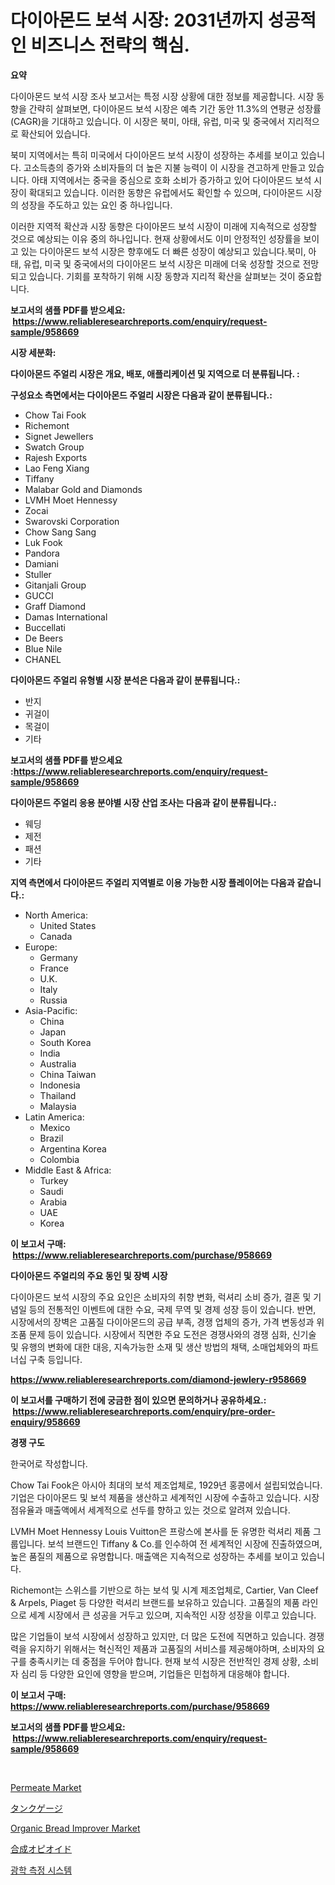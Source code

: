 <p><h1>다이아몬드 보석 시장: 2031년까지 성공적인 비즈니스 전략의 핵심.</h1></p><p><strong>요약</strong></p>
<p><p>다이아몬드 보석 시장 조사 보고서는 특정 시장 상황에 대한 정보를 제공합니다. 시장 동향을 간략히 살펴보면, 다이아몬드 보석 시장은 예측 기간 동안 11.3%의 연평균 성장률(CAGR)을 기대하고 있습니다. 이 시장은 북미, 아태, 유럽, 미국 및 중국에서 지리적으로 확산되어 있습니다.</p><p>북미 지역에서는 특히 미국에서 다이아몬드 보석 시장이 성장하는 추세를 보이고 있습니다. 고소득층의 증가와 소비자들의 더 높은 지불 능력이 이 시장을 견고하게 만들고 있습니다. 아태 지역에서는 중국을 중심으로 호화 소비가 증가하고 있어 다이아몬드 보석 시장이 확대되고 있습니다. 이러한 동향은 유럽에서도 확인할 수 있으며, 다이아몬드 시장의 성장을 주도하고 있는 요인 중 하나입니다.</p><p>이러한 지역적 확산과 시장 동향은 다이아몬드 보석 시장이 미래에 지속적으로 성장할 것으로 예상되는 이유 중의 하나입니다. 현재 상황에서도 이미 안정적인 성장률을 보이고 있는 다이아몬드 보석 시장은 향후에도 더 빠른 성장이 예상되고 있습니다.북미, 아태, 유럽, 미국 및 중국에서의 다이아몬드 보석 시장은 미래에 더욱 성장할 것으로 전망되고 있습니다. 기회를 포착하기 위해 시장 동향과 지리적 확산을 살펴보는 것이 중요합니다.</p></p>
<p><strong>보고서의 샘플 PDF를 받으세요: &nbsp;<a href="https://www.reliableresearchreports.com/enquiry/request-sample/958669">https://www.reliableresearchreports.com/enquiry/request-sample/958669</a></strong></p>
<p><strong>시장 세분화:</strong></p>
<p><strong> 다이아몬드 주얼리 시장은 개요, 배포, 애플리케이션 및 지역으로 더 분류됩니다. :</strong></p>
<p><strong>구성요소 측면에서는 다이아몬드 주얼리 시장은 다음과 같이 분류됩니다.:</strong></p>
<p><ul><li>Chow Tai Fook</li><li>Richemont</li><li>Signet Jewellers</li><li>Swatch Group</li><li>Rajesh Exports</li><li>Lao Feng Xiang</li><li>Tiffany</li><li>Malabar Gold and Diamonds</li><li>LVMH Moet Hennessy</li><li>Zocai</li><li>Swarovski Corporation</li><li>Chow Sang Sang</li><li>Luk Fook</li><li>Pandora</li><li>Damiani</li><li>Stuller</li><li>Gitanjali Group</li><li>GUCCI</li><li>Graff Diamond</li><li>Damas International</li><li>Buccellati</li><li>De Beers</li><li>Blue Nile</li><li>CHANEL</li></ul></p>
<p><strong> 다이아몬드 주얼리 유형별 시장 분석은 다음과 같이 분류됩니다.:</strong></p>
<p><ul><li>반지</li><li>귀걸이</li><li>목걸이</li><li>기타</li></ul></p>
<p><strong>보고서의 샘플 PDF를 받으세요 :<a href="https://www.reliableresearchreports.com/enquiry/request-sample/958669">https://www.reliableresearchreports.com/enquiry/request-sample/958669</a></strong></p>
<p><strong> 다이아몬드 주얼리 응용 분야별 시장 산업 조사는 다음과 같이 분류됩니다.:</strong></p>
<p><ul><li>웨딩</li><li>제전</li><li>패션</li><li>기타</li></ul></p>
<p><strong>지역 측면에서 다이아몬드 주얼리 지역별로 이용 가능한 시장 플레이어는 다음과 같습니다.:</strong></p>
<p><ul>
    <li>
        North America:
        <ul>
            <li>United States</li>
            <li>Canada</li>
        </ul>
    </li>
    <li>
        Europe:
        <ul>
            <li>Germany</li>
            <li>France</li>
            <li>U.K.</li>
            <li>Italy</li>
            <li>Russia</li>
        </ul>
    </li>
    <li>
        Asia-Pacific:
        <ul>
            <li>China</li>
            <li>Japan</li>
            <li>South Korea</li>
            <li>India</li>
            <li>Australia</li>
            <li>China Taiwan</li>
            <li>Indonesia</li>
            <li>Thailand</li>
            <li>Malaysia</li>
        </ul>
    </li>
    <li>
        Latin America:
        <ul>
            <li>Mexico</li>
            <li>Brazil</li>
            <li>Argentina Korea</li>
            <li>Colombia</li>
        </ul>
    </li>
    <li>
        Middle East & Africa:
        <ul>
            <li>Turkey</li>
            <li>Saudi</li>
            <li>Arabia</li>
            <li>UAE</li>
            <li>Korea</li>
        </ul>
    </li>
    </ul></p>
<p><strong>이 보고서 구매: &nbsp;<a href="https://www.reliableresearchreports.com/purchase/958669">https://www.reliableresearchreports.com/purchase/958669</a></strong></p>
<p><strong>다이아몬드 주얼리의 주요 동인 및 장벽 시장</strong></p>
<p><p>다이아몬드 보석 시장의 주요 요인은 소비자의 취향 변화, 럭셔리 소비 증가, 결혼 및 기념일 등의 전통적인 이벤트에 대한 수요, 국제 무역 및 경제 성장 등이 있습니다. 반면, 시장에서의 장벽은 고품질 다이아몬드의 공급 부족, 경쟁 업체의 증가, 가격 변동성과 위조품 문제 등이 있습니다. 시장에서 직면한 주요 도전은 경쟁사와의 경쟁 심화, 신기술 및 유행의 변화에 대한 대응, 지속가능한 소재 및 생산 방법의 채택, 소매업체와의 파트너십 구축 등입니다.</p></p>
<p><strong><a href="https://www.reliableresearchreports.com/diamond-jewlery-r958669">https://www.reliableresearchreports.com/diamond-jewlery-r958669</a></strong></p>
<p><strong>이 보고서를 구매하기 전에 궁금한 점이 있으면 문의하거나 공유하세요.: &nbsp;<a href="https://www.reliableresearchreports.com/enquiry/pre-order-enquiry/958669">https://www.reliableresearchreports.com/enquiry/pre-order-enquiry/958669</a></strong></p>
<p><strong>경쟁 구도</strong></p>
<p><p>한국어로 작성합니다.</p><p>Chow Tai Fook은 아시아 최대의 보석 제조업체로, 1929년 홍콩에서 설립되었습니다. 기업은 다이아몬드 및 보석 제품을 생산하고 세계적인 시장에 수출하고 있습니다. 시장 점유율과 매출액에서 세계적으로 선두를 향하고 있는 것으로 알려져 있습니다.</p><p>LVMH Moet Hennessy Louis Vuitton은 프랑스에 본사를 둔 유명한 럭셔리 제품 그룹입니다. 보석 브랜드인 Tiffany & Co.를 인수하여 전 세계적인 시장에 진출하였으며, 높은 품질의 제품으로 유명합니다. 매출액은 지속적으로 성장하는 추세를 보이고 있습니다.</p><p>Richemont는 스위스를 기반으로 하는 보석 및 시계 제조업체로, Cartier, Van Cleef & Arpels, Piaget 등 다양한 럭셔리 브랜드를 보유하고 있습니다. 고품질의 제품 라인으로 세계 시장에서 큰 성공을 거두고 있으며, 지속적인 시장 성장을 이루고 있습니다.</p><p>많은 기업들이 보석 시장에서 성장하고 있지만, 더 많은 도전에 직면하고 있습니다. 경쟁력을 유지하기 위해서는 혁신적인 제품과 고품질의 서비스를 제공해야하며, 소비자의 요구를 충족시키는 데 중점을 두어야 합니다. 현재 보석 시장은 전반적인 경제 상황, 소비자 심리 등 다양한 요인에 영향을 받으며, 기업들은 민첩하게 대응해야 합니다.</p></p>
<p><strong>이 보고서 구매: &nbsp; <a href="https://www.reliableresearchreports.com/purchase/958669">https://www.reliableresearchreports.com/purchase/958669</a></strong></p>
<p><strong>보고서의 샘플 PDF를 받으세요: &nbsp;<a href="https://www.reliableresearchreports.com/enquiry/request-sample/958669">https://www.reliableresearchreports.com/enquiry/request-sample/958669</a></strong><strong></strong></p>
<p>&nbsp;</p>
<p><p><a href="https://github.com/sofayahoo2023/Market-Research-Report-List-3/blob/main/permeate-market.md">Permeate Market</a></p><p><a href="https://github.com/lababdou/Market-Research-Report-List-3/blob/main/790178918143.md">タンクゲージ</a></p><p><a href="https://github.com/joannesouthgate/Market-Research-Report-List-2/blob/main/organic-bread-improver-market.md">Organic Bread Improver Market</a></p><p><a href="https://github.com/bevdtkn4419963/Market-Research-Report-List-1/blob/main/436092818138.md">合成オピオイド</a></p><p><a href="https://github.com/FelipeGrrady654556/Market-Research-Report-List-1/blob/main/177834516292.md">광학 측정 시스템</a></p></p>